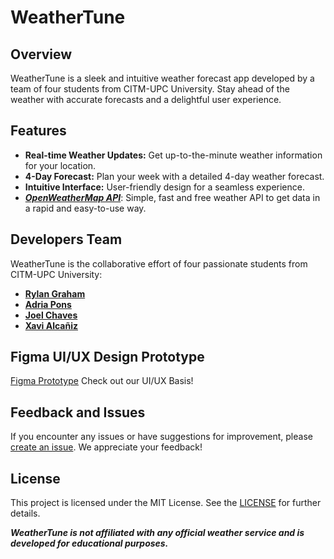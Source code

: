 # WeatherTune

## Overview

WeatherTune is a sleek and intuitive weather forecast app developed by a  team of four students from CITM-UPC University. Stay ahead of the weather with accurate forecasts and a delightful user experience.

## Features

- **Real-time Weather Updates:** Get up-to-the-minute weather information for your location.
- **4-Day Forecast:** Plan your week with a detailed 4-day weather forecast.
- **Intuitive Interface:** User-friendly design for a seamless experience.
- ***[OpenWeatherMap API](https://openweathermap.org/api)***: Simple, fast and free weather API to get data in a rapid and easy-to-use way.

## Developers Team

WeatherTune is the collaborative effort of four passionate students from CITM-UPC University:

- **[Rylan Graham](https://github.com/RylanJGraham)**
- **[Adria Pons](https://github.com/AdriaPm)**
- **[Joel Chaves](https://github.com/joeycm)**
- **[Xavi Alcañiz](https://github.com/StarvinXarvin)**

## Figma UI/UX Design Prototype
[Figma Prototype](https://www.figma.com/proto/BKuhK7U4KPhKFwizA75vph/WeatherTune-App-Design-Sketch?type=design&node-id=2-278&t=HDWR2Jrvp5fuJJR5-1&scaling=contain&page-id=0%3A1&starting-point-node-id=2%3A124&mode=design) Check out our UI/UX Basis!

## Feedback and Issues

If you encounter any issues or have suggestions for improvement, please [create an issue](https://github.com/RylanJGraham/WeatherTune/issues). We appreciate your feedback!

## License

This project is licensed under the MIT License. See the [LICENSE](https://github.com/RylanJGraham/WeatherTune/blob/main/LICENSE) for further details.


***WeatherTune is not affiliated with any official weather service and is developed for educational purposes.***
